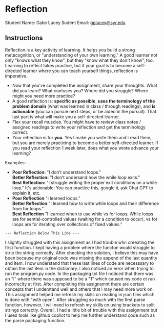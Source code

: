 # Reflection

Student Name:  Gabe Lucey
Sudent Email:  gplucey@syr.edu

## Instructions

Reflection is a key activity of learning. It helps you build a strong metacognition, or "understanding of your own learning." A good learner not only "knows what they know", but they "know what they don't know", too. Learning to reflect takes practice, but if your goal is to become a self-directed learner where you can teach yourself things, reflection is imperative.

- Now that you've completed the assignment, share your throughts. What did you learn? What confuses you? Where did you struggle? Where might you need more practice?
- A good reflection is: **specific as possible**,  **uses the terminology of the problem domain** (what was learned in class / through readings), and **is actionable** (you can pursue next steps, or be aided in the pursuit). That last part is what will make you a self-directed learner.
- Flex your recall muscles. You might have to review class notes / assigned readings to write your reflection and get the terminology correct.
- Your reflection is for **you**. Yes I make you write them and I read them, but you are merely practicing to become a better self-directed learner. If you read your reflection 1 week later, does what you wrote advance your learning?

Examples:

- **Poor Reflection:**  "I don't understand loops."   
**Better Reflection:** "I don't undersand how the while loop exits."   
**Best Reflection:** "I struggle writing the proper exit conditions on a while loop." It's actionable: You can practice this, google it, ask Chat GPT to explain it, etc. 
-  **Poor Reflection** "I learned loops."   
**Better Reflection** "I learned how to write while loops and their difference from for loops."   
**Best Reflection** "I learned when to use while vs for loops. While loops are for sentiel-controlled values (waiting for a condition to occur), vs for loops are for iterating over collections of fixed values."

`--- Reflection Below This Line ---`

I slightly struggled with this assignment as I had trouble whn creeating the first function. I kept having a problem where the functon would struggle to strip the string correctly. After checking the solution, I believe this may have been because my original code was missing the append of the last quantity and item. I now understand that these last lines of code are necesssary to obtain the last item in the dictionary.
I also noticed an error when trying to run the program.py code. In the packaging.txt file I noticed that there was an "i" where there was supposed to be a "1" which caused my code ot run incorreclty at first. 
After completing this assignemnt there are certain concepts that I understand well and others that I may need more work on. This assignment helped me refresh my skills on reading in json files which is done with "with open". After struggling so much with the first parse function, however, I will need to refresh my skills on using brackets to split strings correctly. 
Overall, I had a little bit of trouble with this assignment but I used tools like github copilot to help me further understand code such as the parse packaging function.